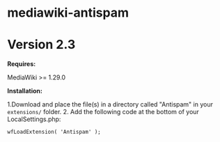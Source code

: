 mediawiki-antispam
================
Version 2.3
================

**Requires:**

MediaWiki >= 1.29.0

**Installation:**

1.Download and place the file(s) in a directory called "Antispam" in your `extensions/` folder.
2. Add the following code at the bottom of your LocalSettings.php:

`wfLoadExtension( 'Antispam' );`

